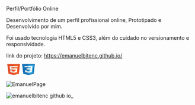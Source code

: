 
Perfil/Portfólio Online

Desenvolvimento de um perfil profissional online, Prototipado e Desenvolvido por mim.

Foi usado tecnologia HTML5 e CSS3, além do cuidado no versionamento e responsividade.

link do projeto: https://emanuelbitenc.github.io/

<img align="center" alt="Emanuel-HTML" height="30" width="40" src="https://raw.githubusercontent.com/devicons/devicon/master/icons/html5/html5-original.svg"><img align="center" alt="Emanuel-CSS" height="30" width="40" src="https://raw.githubusercontent.com/devicons/devicon/master/icons/css3/css3-original.svg">

<img align="center" alt="EmanuelPage" width="400" src="https://user-images.githubusercontent.com/63247451/159284144-6fc4ee86-c135-4402-9ebc-679106602368.png">

![emanuelbitenc github io_](https://user-images.githubusercontent.com/63247451/159284144-6fc4ee86-c135-4402-9ebc-679106602368.png)
